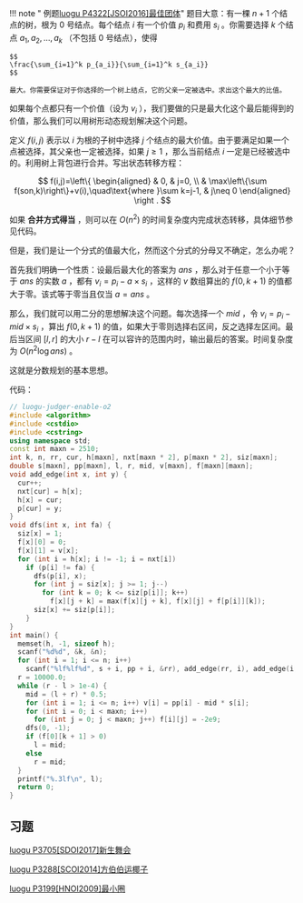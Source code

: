!!! note " 例题[luogu P4322\[JSOI2016\]最佳团体](https://www.luogu.org/problemnew/show/P4322)"
    题目大意：有一棵 $n+1$ 个结点的树，根为 $0$ 号结点。每个结点 $i$ 有一个价值 $p_i$ 和费用 $s_i$ 。你需要选择 $k$ 个结点 $a_1,a_2,\ldots,a_k$ （不包括 $0$ 号结点），使得

    $$
    \frac{\sum_{i=1}^k p_{a_i}}{\sum_{i=1}^k s_{a_i}}
    $$

    最大。你需要保证对于你选择的一个树上结点，它的父亲一定被选中。求出这个最大的比值。

如果每个点都只有一个价值（设为 $v_i$ ），我们要做的只是最大化这个最后能得到的价值，那么我们可以用树形动态规划解决这个问题。

定义 $f(i,j)$ 表示以 $i$ 为根的子树中选择 $j$ 个结点的最大价值。由于要满足如果一个点被选择，其父亲也一定被选择，如果 $j\ge 1$ ，那么当前结点 $i$ 一定是已经被选中的。利用树上背包进行合并。写出状态转移方程：

$$
f(i,j)=\left\{
\begin{aligned}
& 0, & j=0, \\
& \max\left\{\sum f(son,k)\right\}+v(i),\quad\text{where }\sum k=j-1, & j\neq 0
\end{aligned} \right
.
$$

如果 **合并方式得当** ，则可以在 $O(n^2)$ 的时间复杂度内完成状态转移，具体细节参见代码。

但是，我们是让一个分式的值最大化，然而这个分式的分母又不确定，怎么办呢？

首先我们明确一个性质：设最后最大化的答案为 $ans$ ，那么对于任意一个小于等于 $ans$ 的实数 $a$ ，都有 $v_i=p_i-a\times s_i$ ，这样的 $v$ 数组算出的 $f(0,k+1)$ 的值都大于零。该式等于零当且仅当 $a=ans$ 。

那么，我们就可以用二分的思想解决这个问题。每次选择一个 $mid$ ，令 $v_i=p_i-mid\times s_i$ ，算出 $f(0,k+1)$ 的值，如果大于零则选择右区间，反之选择左区间。最后当区间 $[l,r]$ 的大小 $r-l$ 在可以容许的范围内时，输出最后的答案。时间复杂度为 $O(n^2\log ans)$ 。

这就是分数规划的基本思想。

代码：

```cpp
// luogu-judger-enable-o2
#include <algorithm>
#include <cstdio>
#include <cstring>
using namespace std;
const int maxn = 2510;
int k, n, rr, cur, h[maxn], nxt[maxn * 2], p[maxn * 2], siz[maxn];
double s[maxn], pp[maxn], l, r, mid, v[maxn], f[maxn][maxn];
void add_edge(int x, int y) {
  cur++;
  nxt[cur] = h[x];
  h[x] = cur;
  p[cur] = y;
}
void dfs(int x, int fa) {
  siz[x] = 1;
  f[x][0] = 0;
  f[x][1] = v[x];
  for (int i = h[x]; i != -1; i = nxt[i])
    if (p[i] != fa) {
      dfs(p[i], x);
      for (int j = siz[x]; j >= 1; j--)
        for (int k = 0; k <= siz[p[i]]; k++)
          f[x][j + k] = max(f[x][j + k], f[x][j] + f[p[i]][k]);
      siz[x] += siz[p[i]];
    }
}
int main() {
  memset(h, -1, sizeof h);
  scanf("%d%d", &k, &n);
  for (int i = 1; i <= n; i++)
    scanf("%lf%lf%d", s + i, pp + i, &rr), add_edge(rr, i), add_edge(i, rr);
  r = 10000.0;
  while (r - l > 1e-4) {
    mid = (l + r) * 0.5;
    for (int i = 1; i <= n; i++) v[i] = pp[i] - mid * s[i];
    for (int i = 0; i < maxn; i++)
      for (int j = 0; j < maxn; j++) f[i][j] = -2e9;
    dfs(0, -1);
    if (f[0][k + 1] > 0)
      l = mid;
    else
      r = mid;
  }
  printf("%.3lf\n", l);
  return 0;
}
```

## 习题

[luogu P3705\[SDOI2017\]新生舞会](https://www.luogu.org/problemnew/show/P3705)

[luogu P3288\[SCOI2014\]方伯伯运椰子](https://www.luogu.org/problemnew/show/P3288)

[luogu P3199\[HNOI2009\]最小圈](https://www.luogu.org/problemnew/show/P3199)
